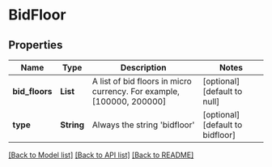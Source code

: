 # BidFloor
## Properties

| Name | Type | Description | Notes |
|------------ | ------------- | ------------- | -------------|
| **bid\_floors** | **List** | A list of bid floors in micro currency. For example, [100000, 200000] | [optional] [default to null] |
| **type** | **String** | Always the string &#39;bidfloor&#39; | [optional] [default to bidfloor] |

[[Back to Model list]](../README.md#documentation-for-models) [[Back to API list]](../README.md#documentation-for-api-endpoints) [[Back to README]](../README.md)

